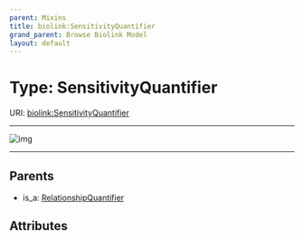 ```yaml
---
parent: Mixins
title: biolink:SensitivityQuantifier
grand_parent: Browse Biolink Model
layout: default
---
```


# Type: SensitivityQuantifier




URI: [biolink:SensitivityQuantifier](https://w3id.org/biolink/vocab/SensitivityQuantifier)


---

![img](http://yuml.me/diagram/nofunky;dir:TB/class/[RelationshipQuantifier]%5E-[SensitivityQuantifier])

---


## Parents

 *  is_a: [RelationshipQuantifier](RelationshipQuantifier.md)

## Attributes

